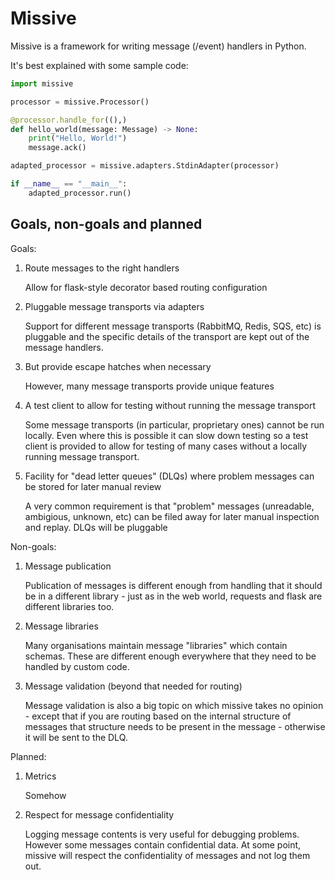 # Missive

Missive is a framework for writing message (/event) handlers in Python.

It's best explained with some sample code:

```python
import missive

processor = missive.Processor()

@processor.handle_for((),)
def hello_world(message: Message) -> None:
    print("Hello, World!")
    message.ack()

adapted_processor = missive.adapters.StdinAdapter(processor)

if __name__ == "__main__":
    adapted_processor.run()
```

## Goals, non-goals and planned

Goals:

1. Route messages to the right handlers

    Allow for flask-style decorator based routing configuration

2. Pluggable message transports via adapters

    Support for different message transports (RabbitMQ, Redis, SQS, etc) is
    pluggable and the specific details of the transport are kept out of the
    message handlers.

3. But provide escape hatches when necessary

    However, many message transports provide unique features

4. A test client to allow for testing without running the message transport

    Some message transports (in particular, proprietary ones) cannot be run
    locally.  Even where this is possible it can slow down testing so a test
    client is provided to allow for testing of many cases without a locally
    running message transport.

5. Facility for "dead letter queues" (DLQs) where problem messages can be
   stored for later manual review

   A very common requirement is that "problem" messages (unreadable,
   ambigious, unknown, etc) can be filed away for later manual inspection and
   replay.  DLQs will be pluggable

Non-goals:

1. Message publication

    Publication of messages is different enough from handling that it should be
    in a different library - just as in the web world, requests and flask are
    different libraries too.

2. Message libraries

    Many organisations maintain message "libraries" which contain schemas.
    These are different enough everywhere that they need to be handled by
    custom code.

3. Message validation (beyond that needed for routing)

    Message validation is also a big topic on which missive takes no opinion -
    except that if you are routing based on the internal structure of messages
    that structure needs to be present in the message - otherwise it will be
    sent to the DLQ.

Planned:

1. Metrics

    Somehow

2. Respect for message confidentiality

    Logging message contents is very useful for debugging problems.  However
    some messages contain confidential data.  At some point, missive will
    respect the confidentiality of messages and not log them out.

